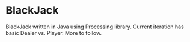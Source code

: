 # BlackJack
BlackJack written in Java using Processing library.
Current iteration has basic Dealer vs. Player. More to follow.
